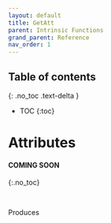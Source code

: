 ```yaml
---
layout: default
title: GetAtt
parent: Intrinsic Functions
grand_parent: Reference
nav_order: 1
---
```

<script src="https://unpkg.com/kotlin-playground@1" data-selector=".kotlin"></script>
<style>
blockquote{
    color: #666;
    margin: 0;
    padding-left: 3em;
    border-left: 0.5em #f2c152 solid;
}
</style>

## Table of contents
{: .no_toc .text-delta }

* TOC
{:toc}

# Attributes

#### COMING SOON
{:.no_toc}

<pre class="kotlin" data-highlight-only>

</pre>

Produces

```yaml

```



